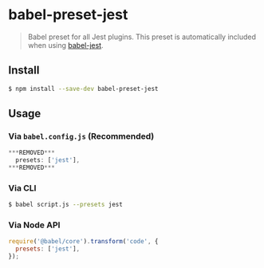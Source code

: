 # babel-preset-jest

> Babel preset for all Jest plugins. This preset is automatically included when using [babel-jest](https://github.com/facebook/jest/tree/master/packages/babel-jest).

## Install

```sh
$ npm install --save-dev babel-preset-jest
```

## Usage

### Via `babel.config.js` (Recommended)

```js
***REMOVED***
  presets: ['jest'],
***REMOVED***
```

### Via CLI

```sh
$ babel script.js --presets jest
```

### Via Node API

```javascript
require('@babel/core').transform('code', {
  presets: ['jest'],
});
```
